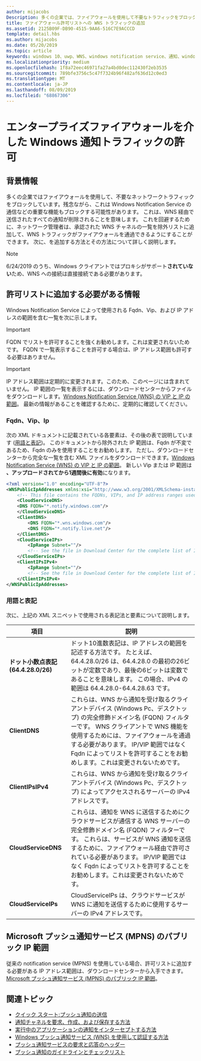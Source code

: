 ```yaml
---
author: mijacobs
Description: 多くの企業では、ファイアウォールを使用して不要なトラフィックをブロックしています。 このドキュメントでは、WNS トラフィックがファイアウォールを通過することを許可する方法について説明します。
title: ファイアウォール許可リストへの WNS トラフィックの追加
ms.assetid: 2125B09F-DB90-4515-9AA6-516C7E9ACCCD
template: detail.hbs
ms.author: mijacobs
ms.date: 05/20/2019
ms.topic: article
keywords: windows 10、uwp、WNS、windows notification service、通知、windows、ファイアウォール、トラブルシューティング、IP、トラフィック、エンタープライズ、ネットワーク、IPv4、VIP、FQDN、パブリック IP アドレス
ms.localizationpriority: medium
ms.openlocfilehash: 1f8a72eec46971fa27a4bd0dec112430f2eb3535
ms.sourcegitcommit: 789bfe3756c5c47f7324b96f482af636d12c0ed3
ms.translationtype: MT
ms.contentlocale: ja-JP
ms.lasthandoff: 08/09/2019
ms.locfileid: "68867306"
---
```

# <a name="allowing-windows-notification-traffic-through-enterprise-firewalls"></a>エンタープライズファイアウォールを介した Windows 通知トラフィックの許可

## <a name="background"></a>背景情報
多くの企業ではファイアウォールを使用して、不要なネットワークトラフィックをブロックしています。残念ながら、これは Windows Notification Service の通信などの重要な機能もブロックする可能性があります。 これは、WNS 経由で送信されたすべての通知が削除されることを意味します。 これを回避するために、ネットワーク管理者は、承認された WNS チャネルの一覧を除外リストに追加して、WNS トラフィックがファイアウォールを通過できるようにすることができます。 次に、を追加する方法とその方法について詳しく説明します。 

> [!Note] 
6/24/2019 のうち、Windows クライアントではプロキシがサポート**されていない**ため、WNS への接続は直接接続である必要があります。

## <a name="what-information-should-be-added-to-the-allowlist"></a>許可リストに追加する必要がある情報
Windows Notification Service によって使用される Fqdn、Vip、および IP アドレスの範囲を含む一覧を次に示します。 

> [!IMPORTANT]
> FQDN でリストを許可することを強くお勧めします。これは変更されないためです。 FQDN で一覧表示することを許可する場合は、IP アドレス範囲も許可する必要はありません。

> [!IMPORTANT]
> IP アドレス範囲は定期的に変更されます。このため、このページには含まれていません。 IP 範囲の一覧を表示するには、ダウンロードセンターからファイルをダウンロードします。[Windows Notification Service (WNS) の VIP と IP の範囲](https://www.microsoft.com/download/details.aspx?id=44238)。 最新の情報があることを確認するために、定期的に確認してください。 


### <a name="fqdns-vips-and-ips"></a>Fqdn、Vip、Ip
次の XML ドキュメントに記載されている各要素は、その後の表で説明しています ([用語と表記](#terms-and-notations))。 このドキュメントから除外された IP 範囲は、Fqdn が不変であるため、Fqdn のみを使用することをお勧めします。 ただし、ダウンロードセンターから完全な一覧を含む XML ファイルをダウンロードできます。[Windows Notification Service (WNS) の VIP と IP の範囲](https://www.microsoft.com/download/details.aspx?id=44238)。 新しい Vip または IP 範囲は **、アップロードされてから1週間後に有効**になります。

```XML
<?xml version="1.0" encoding="UTF-8"?>
<WNSPublicIpAddresses xmlns:xsi="http://www.w3.org/2001/XMLSchema-instance" xmlns:xsd="http://www.w3.org/2001/XMLSchema">
    <!-- This file contains the FQDNs, VIPs, and IP address ranges used by the Windows Notification Service. A new text file will be uploaded every time a new VIP or IP range is released in production.  Please copy the below information and perform the necessary changes on your site. Endpoints in CloudService nodes are used for cloud services to send notifications to WNS. Endpoints in Client nodes are used by devices to receive notifications from WNS. --> 
    <CloudServiceDNS>
    <DNS FQDN="*.notify.windows.com"/>
    </CloudServiceDNS>
    <ClientDNS>
        <DNS FQDN="*.wns.windows.com"/>
        <DNS FQDN="*.notify.live.net"/>
    </ClientDNS>
    <CloudServiceIPs>
        <IpRange Subnet=""/>
        <!-- See the file in Download Center for the complete list of IP ranges -->
    </CloudServiceIPs>
    <ClientIPsIPv4>
        <IpRange Subnet=""/>
        <!-- See the file in Download Center for the complete list of IP ranges -->
    </ClientIPsIPv4>
</WNSPublicIpAddresses>

```

### <a name="terms-and-notations"></a>用語と表記
次に、上記の XML スニペットで使用される表記法と要素について説明します。

| 項目 | 説明 |
|---|---|
| **ドット小数点表記 (64.4.28.0/26)** | ドット10進数表記は、IP アドレスの範囲を記述する方法です。 たとえば、64.4.28.0/26 は、64.4.28.0 の最初の26ビットが定数であり、最後の6ビットは変数であることを意味します。  この場合、IPv4 の範囲は 64.4.28.0-64.4.28.63 です。 |
| **ClientDNS** | これらは、WNS から通知を受け取るクライアントデバイス (Windows Pc、デスクトップ) の完全修飾ドメイン名 (FQDN) フィルターです。 WNS クライアントで WNS 機能を使用するためには、ファイアウォールを通過する必要があります。  IP/VIP 範囲ではなく Fqdn によってリストを許可することをお勧めします。これは変更されないためです。 |
| **ClientIPsIPv4** | これらは、WNS から通知を受け取るクライアントデバイス (Windows Pc、デスクトップ) によってアクセスされるサーバーの IPv4 アドレスです。 |
| **CloudServiceDNS** | これらは、通知を WNS に送信するためにクラウドサービスが通信する WNS サーバーの完全修飾ドメイン名 (FQDN) フィルターです。 これらは、サービスが WNS 通知を送信するために、ファイアウォール経由で許可されている必要があります。  IP/VIP 範囲ではなく Fqdn によってリストを許可することをお勧めします。これは変更されないためです。|
| **CloudServiceIPs** | CloudServiceIPs は、クラウドサービスが WNS に通知を送信するために使用するサーバーの IPv4 アドレスです。  |


## <a name="microsoft-push-notifications-service-mpns-public-ip-ranges"></a>Microsoft プッシュ通知サービス (MPNS) のパブリック IP 範囲
従来の notification service (MPNS) を使用している場合、許可リストに追加する必要がある IP アドレス範囲は、ダウンロードセンターから入手できます。[Microsoft プッシュ通知サービス (MPNS) のパブリック IP 範囲](https://www.microsoft.com/download/details.aspx?id=44535)。


## <a name="related-topics"></a>関連トピック

* [クイック スタート:プッシュ通知の送信](https://docs.microsoft.com/previous-versions/windows/apps/hh868252(v=win.10))
* [通知チャネルを要求、作成、および保存する方法](https://docs.microsoft.com/previous-versions/windows/apps/hh465412(v=win.10))
* [実行中のアプリケーションの通知をインターセプトする方法](https://docs.microsoft.com/previous-versions/windows/apps/jj709907(v=win.10))
* [Windows プッシュ通知サービス (WNS) を使用して認証する方法](https://docs.microsoft.com/previous-versions/windows/apps/hh465407(v=win.10))
* [プッシュ通知サービスの要求と応答のヘッダー](https://docs.microsoft.com/previous-versions/windows/apps/hh465435(v=win.10))
* [プッシュ通知のガイドラインとチェックリスト](https://docs.microsoft.com/windows/uwp/controls-and-patterns/tiles-and-notifications-windows-push-notification-services--wns--overview)
 
